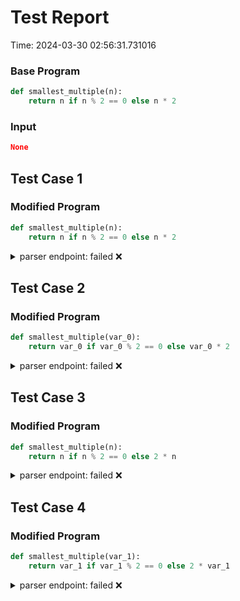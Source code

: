 # Test Report

Time: 2024-03-30 02:56:31.731016

### Base Program

```py
def smallest_multiple(n):
    return n if n % 2 == 0 else n * 2
```

### Input

```json
None
```

## Test Case 1

### Modified Program

```py
def smallest_multiple(n):
    return n if n % 2 == 0 else n * 2
```

<details>
<summary>parser endpoint: failed ❌</summary>

Message: 
```
'NoneType' object has no attribute 'status_code'
```

Actual Output: None

</details>

## Test Case 2

### Modified Program

```py
def smallest_multiple(var_0):
    return var_0 if var_0 % 2 == 0 else var_0 * 2
```

<details>
<summary>parser endpoint: failed ❌</summary>

Message: 
```
'NoneType' object has no attribute 'status_code'
```

Actual Output: None

</details>

## Test Case 3

### Modified Program

```py
def smallest_multiple(n):
    return n if n % 2 == 0 else 2 * n
```

<details>
<summary>parser endpoint: failed ❌</summary>

Message: 
```
'NoneType' object has no attribute 'status_code'
```

Actual Output: None

</details>

## Test Case 4

### Modified Program

```py
def smallest_multiple(var_1):
    return var_1 if var_1 % 2 == 0 else 2 * var_1
```

<details>
<summary>parser endpoint: failed ❌</summary>

Message: 
```
'NoneType' object has no attribute 'status_code'
```

Actual Output: None

</details>

